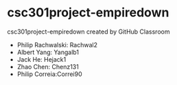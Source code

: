 # csc301project-empiredown
csc301project-empiredown created by GitHub Classroom
* Philip Rachwalski: Rachwal2
* Albert Yang: Yangalb1
* Jack He: Hejack1
* Zhao Chen: Chenz131
* Philip Correia:Correi90

